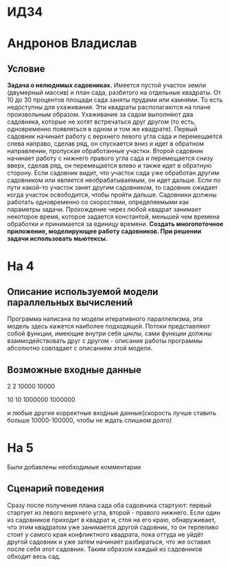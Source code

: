 # ИДЗ4
# Андронов Владислав
## Условие
**Задача о нелюдимых садовниках.** Имеется пустой участок земли (двумерный массив) и план сада, разбитого на отдельные квадраты. От 10 до 30 процентов площади сада заняты
прудами или камнями. То есть недоступны для ухаживания. Эти квадраты располагаются на плане произвольным образом. Ухаживание за садом выполняют два садовника, которые не
хотят встречаться друг другом (то есть, одновременно появляться в одном и том же квадрате). Первый садовник начинает работу с верхнего левого угла сада и перемещается
слева направо, сделав ряд, он спускается вниз и идет в обратном направлении, пропуская обработанные участки. Второй садовник начинает работу с нижнего правого угла сада
и перемещается снизу вверх, сделав ряд, он перемещается влево и также идет в обратную сторону. Если садовник видит, что участок сада уже обработан другим садовником или 
является необрабатываемым, он идет дальше. Если по пути какой-то участок занят другим садовником, то садовник ожидает когда участок освободится, чтобы пройти дальше.
Садовники должны работать одновременно со скоростями, определяемыми как параметры задачи. Прохождение через любой квадрат занимает некоторое время, которое задается
константой, меньшей чем времена обработки и принимается за единицу времени. **Создать многопоточное приложение, моделирующее работу садовников. При решении задачи
использовать мьютексы.**

# На 4
## Описание используемой модели параллельных вычислений
Программа написана по модели итеративного параллелизма, эта модель здесь кажется наиболее подходящей. Потоки представляют собой функции, имеющие внутри себя циклы, сами функции должны взаимодействовать друг с другом - описание работы программы абсолютно совпадает с описанием этой модели.
## Возможные входные данные
2 2 10000 10000

10 10 1000000 1000000

и любые другие корректные входные данные(скорость лучше ставить больше 10000-100000, чтобы не ждать слишком долго)

# На 5
Были добавлены необходимые комментарии
## Сценарий поведения
Cразу после получения плана сада оба садовника стартуют: первый стартует из левого верхнего угла, второй - правого нижнего. Если один из садовников приходит в квадрат и, стоя на его краю, обнаруживает, что этим квадратом уже занимается другой садовник, то он терпеливо стоит у самого края конфликтного квадрата, пока оттуда не уйдёт другой садовник и уже затем начинает разбираться, что же оставил после себя этот садовник. Таким образом каждый из садовников обходит весь сад.
